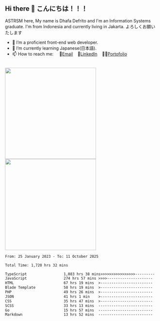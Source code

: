 ## Hi there 👋 こんにちは！！！
ASTRSM here, My name is Dhafa Defrito and I'm an Information Systems graduate. I'm from Indonesia and currently living in Jakarta. よろしくお願いたします

- 🔭 I’m a proficient front-end web developer.
- 🌱 I’m currently learning Japanese(日本語).
- 📫 How to reach me: &nbsp;&nbsp;&nbsp;&nbsp;📧[Email](ddefrito@gmail.com)&nbsp;&nbsp;&nbsp;&nbsp;💼[LinkedIn](https://www.linkedin.com/in/dhafad)&nbsp;&nbsp;&nbsp;&nbsp;👨‍🎨[Portofolio](https://ddefrito.vercel.app/)

<br>

<div align="left">
  <img src="https://media1.tenor.com/m/F96DSPtSiSgAAAAd/isekaijoucho-kamitsubaki.gif" height="300" />
	<a href="https://last.fm/user/nerumaeni"><img src="https://lastfm-recently-played.vercel.app/api?user=nerumaeni&count=5" height="300" /></a>
</div=

<!--START_SECTION:waka-->

```txt
From: 25 January 2023 - To: 11 October 2025

Total Time: 1,720 hrs 32 mins

TypeScript                 1,083 hrs 38 mins>>>>>>>>>>>>>>>>---------   62.98 %
JavaScript                 274 hrs 57 mins >>>>---------------------   15.98 %
HTML                       67 hrs 19 mins  >------------------------   03.91 %
Blade Template             58 hrs 19 mins  >------------------------   03.39 %
PHP                        49 hrs 26 mins  >------------------------   02.87 %
JSON                       41 hrs 1 min    >------------------------   02.38 %
CSS                        35 hrs 47 mins  >------------------------   02.08 %
SCSS                       33 hrs 13 mins  -------------------------   01.93 %
Go                         15 hrs 57 mins  -------------------------   00.93 %
Markdown                   13 hrs 52 mins  -------------------------   00.81 %
```

<!--END_SECTION:waka-->
